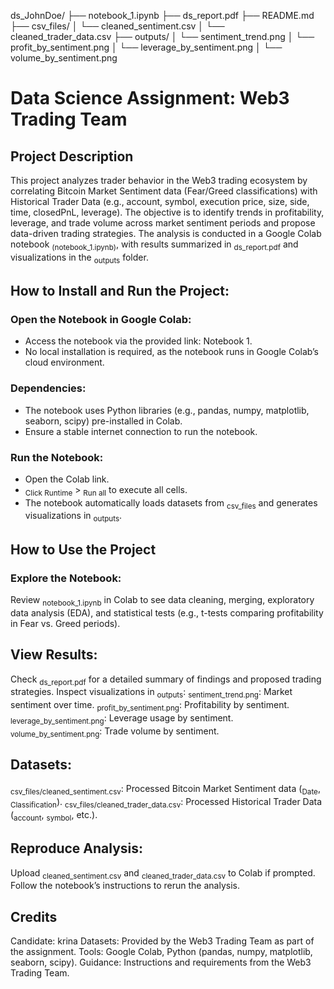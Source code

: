ds_JohnDoe/
├── notebook_1.ipynb
├── ds_report.pdf
├── README.md
├── csv_files/
│   └── cleaned_sentiment.csv
│   └── cleaned_trader_data.csv
├── outputs/
│   └── sentiment_trend.png
│   └── profit_by_sentiment.png
│   └── leverage_by_sentiment.png
│   └── volume_by_sentiment.png

# Data Science Assignment: Web3 Trading Team
## Project Description
This project analyzes trader behavior in the Web3 trading ecosystem by correlating Bitcoin Market Sentiment data (Fear/Greed classifications) with Historical Trader Data (e.g., account, symbol, execution price, size, side, time, closedPnL, leverage). The objective is to identify trends in profitability, leverage, and trade volume across market sentiment periods and propose data-driven trading strategies. The analysis is conducted in a Google Colab notebook <sub>(notebook_1.ipynb)</sub>, with results summarized in <sub>ds_report.pdf</sub> and visualizations in the <sub>outputs</sub> folder.
## How to Install and Run the Project:
### Open the Notebook in Google Colab:
* Access the notebook via the provided link: Notebook 1.
* No local installation is required, as the notebook runs in Google Colab’s cloud environment.

### Dependencies:
* The notebook uses Python libraries (e.g., pandas, numpy, matplotlib, seaborn, scipy) pre-installed in Colab.
* Ensure a stable internet connection to run the notebook.

### Run the Notebook:
* Open the Colab link.
* <sub>Click Runtime</sub> > <sub>Run all</sub> to execute all cells.
* The notebook automatically loads datasets from <sub>csv_files</sub> and generates visualizations in <sub>outputs</sub>.


## How to Use the Project

### Explore the Notebook:
Review <sub>notebook_1.ipynb</sub> in Colab to see data cleaning, merging, exploratory data analysis (EDA), and statistical tests (e.g., t-tests comparing profitability in Fear vs. Greed periods).


## View Results:
Check <sub>ds_report.pdf</sub> for a detailed summary of findings and proposed trading strategies.
Inspect visualizations in <sub>outputs</sub>:
<sub>sentiment_trend.png</sub>: Market sentiment over time.
<sub>profit_by_sentiment.png</sub>: Profitability by sentiment.
<sub>leverage_by_sentiment.png</sub>: Leverage usage by sentiment.
<sub>volume_by_sentiment.png</sub>: Trade volume by sentiment.


## Datasets:
<sub>csv_files/cleaned_sentiment.csv</sub>: Processed Bitcoin Market Sentiment data (<sub>Date</sub>, <sub>Classification</sub>).
<sub>csv_files/cleaned_trader_data.csv</sub>: Processed Historical Trader Data (<sub>account</sub>, <sub>symbol</sub>, etc.).

## Reproduce Analysis:
Upload <sub>cleaned_sentiment.csv</sub> and <sub>cleaned_trader_data.csv</sub> to Colab if prompted.
Follow the notebook’s instructions to rerun the analysis.

## Credits

Candidate: krina
Datasets: Provided by the Web3 Trading Team as part of the assignment.
Tools: Google Colab, Python (pandas, numpy, matplotlib, seaborn, scipy).
Guidance: Instructions and requirements from the Web3 Trading Team. 
